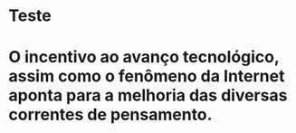 # Teste

# O incentivo ao avanço tecnológico, assim como o fenômeno da Internet aponta para a melhoria das diversas correntes de pensamento.